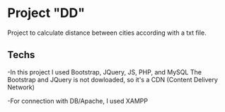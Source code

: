 # Project "DD"
Project to calculate distance between cities according with a txt file.

## Techs
-In this project I used Bootstrap, JQuery, JS, PHP, and MySQL
The Bootstrap and JQuery is not dowloaded, so it's a CDN (Content Delivery Network)

-For connection with DB/Apache, I used XAMPP
